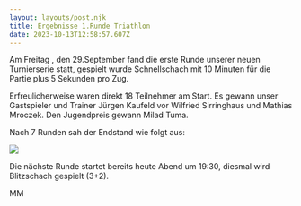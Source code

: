 ```yaml
---
layout: layouts/post.njk
title: Ergebnisse 1.Runde Triathlon
date: 2023-10-13T12:58:57.607Z
---
```

<!--StartFragment-->

A﻿m Freitag , den 29.September fand die erste Runde unserer neuen Turnierserie statt, gespielt wurde Schnellschach mit 10 Minuten für die Partie plus 5 Sekunden pro Zug.

E﻿rfreulicherweise waren direkt 18 Teilnehmer am Start. E﻿s gewann unser Gastspieler und Trainer Jürgen Kaufeld vor Wilfried Sirringhaus und Mathias Mroczek. D﻿en Jugendpreis gewann Milad Tuma.

N﻿ach 7 Runden sah der Endstand wie folgt aus:

![](/images/triathlon-rapid-20230929.jpg)

D﻿ie nächste Runde startet bereits heute Abend um 19:30, diesmal wird Blitzschach gespielt (3+2).

M﻿M

<!--EndFragment-->
